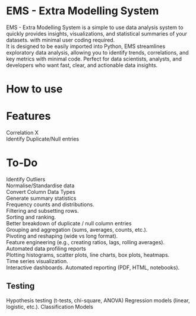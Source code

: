 # EMS - Extra Modelling System
EMS - Extra Modelling System is a simple to use data analysis system to quickly provides insights, visualizations, and statistical summaries of your datasets. with minimal user coding required. <br>
It is designed to be easily imported into Python, EMS streamlines exploratory data analysis, allowing you to identify trends, correlations, and key metrics with minimal code. Perfect for data scientists, analysts, and developers who want fast, clear, and actionable data insights.
# How to use

# Features
Correlation X <br>
Identify Duplicate/Null entries
# To-Do
Identify Outliers<br>
Normalise/Standardise data<br>
Convert Column Data Types<br>
Generate summary statistics<br>
Frequency counts and distributions.<br>
Filtering and subsetting rows.<br>
Sorting and ranking.<br>
Better breakdown of duplicate / null column entries <br>
Grouping and aggregation (sums, averages, counts, etc.).<br>
Pivoting and reshaping (wide vs long format).<br>
Feature engineering (e.g., creating ratios, lags, rolling averages).<br>
Automated data profiling reports<br>
Plotting histograms, scatter plots, line charts, box plots, heatmaps.<br>
Time series visualization.<br>
Interactive dashboards.
Automated reporting (PDF, HTML, notebooks).
## Testing 
Hypothesis testing (t-tests, chi-square, ANOVA)
Regression models (linear, logistic, etc.).
Classification Models
